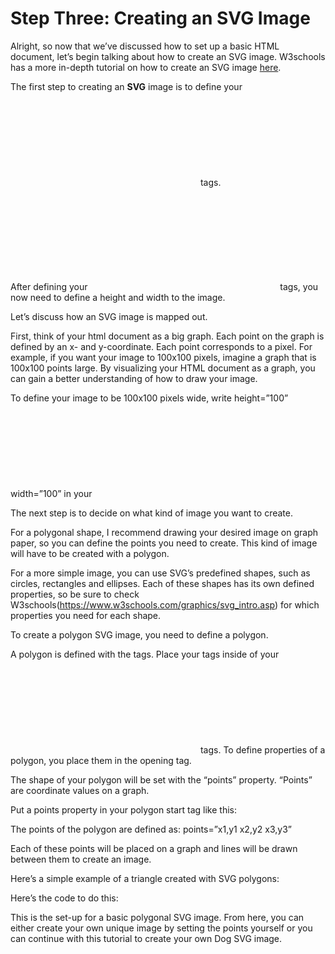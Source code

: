 # Step Three: Creating an SVG Image



Alright, so now that we’ve discussed how to set up a basic HTML document, let’s begin talking about how to create an SVG image. W3schools has a more in-depth tutorial on how to create an SVG image [here](https://www.w3schools.com/graphics/svg_intro.asp).

The first step to creating an **SVG** image is to define your <svg></svg> tags.

After defining your <svg></svg> tags, you now need to define a height and width to the image.



Let’s discuss how an SVG image is mapped out.



First, think of your html document as a big graph. Each point on the graph is defined by an x- and y-coordinate. Each point corresponds to a pixel. For example, if you want your image to 100x100 pixels, imagine a graph that is 100x100 points large. By visualizing your HTML document as a graph, you can gain a better understanding of how to draw your image.



To define your image to be 100x100 pixels wide, write height=”100” width=”100” in your <svg> open tag like this: <svg height=”100” width=”100”>



The next step is to decide on what kind of image you want to create.



For a polygonal shape, I recommend drawing your desired image on graph paper, so you can define the points you need to create. This kind of image will have to be created with a polygon.



For a more simple image, you can use SVG’s predefined shapes, such as circles, rectangles and ellipses. Each of these shapes has its own defined properties, so be sure to check W3schools(https://www.w3schools.com/graphics/svg_intro.asp) for which properties you need for each shape.



To create a polygon SVG image, you need to define a polygon.



A polygon is defined with the <polygon></polygon> tags. Place your <polygon> tags inside of your <svg></svg> tags. To define properties of a polygon, you place them in the opening <polygon> tag. 



The shape of your polygon will be set with the “points” property. “Points” are coordinate values on a graph.



Put a points property in your polygon start tag like this: <polygon points=””></polygon>



The points of the polygon are defined as: points=”x1,y1 x2,y2 x3,y3”



Each of these points will be placed on a graph and lines will be drawn between them to create an image.



Here’s a simple example of a triangle created with SVG polygons:





Here’s the code to do this:





This is the set-up for a basic polygonal SVG image. From here, you can either create your own unique image by setting the points yourself or you can continue with this tutorial to create your own Dog SVG image.